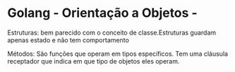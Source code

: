 <h1>Golang - Orientação a Objetos -</h1>

<p>Estruturas: bem parecido com o conceito de classe.Estruturas
guardam apenas estado e não tem comportamento</p>
<p>Métodos: São funções que operam em tipos específicos. Tem uma cláusula receptador
que indica em que tipo de objetos eles operam.</p>